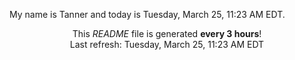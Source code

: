 My name is Tanner and today is Tuesday, March 25, 11:23 AM EDT.

<p align="center">This <i>README</i> file is generated <b>every 3 hours</b>!</br>Last refresh: Tuesday, March 25, 11:23 AM EDT<br /></p>

